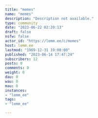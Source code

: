 ```yaml
---
title: "memes" 
name: "memes"
description: "Description not available."
type: community
date: "2023-06-22 02:20:13"
draft: false
nsfw: false
actor_id: "https://lemm.ee/c/memes"
host: lemm.ee
lastmod: "1969-12-31 19:00:00"
published: "2023-06-14 17:47:24"
subscribers: 12
posts: 0
comments: 0
weight: 0
dau: 0
wau: 0
mau: 0
instances:
- "lemm_ee"
tags: 
- "lemm_ee"

---
```

